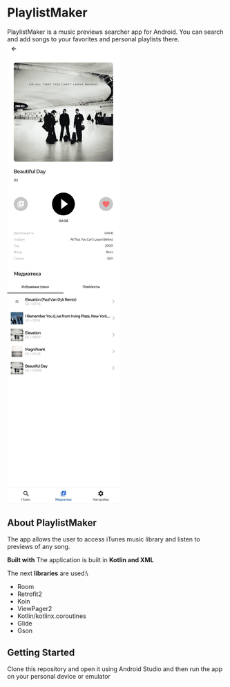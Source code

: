 # PlaylistMaker
PlaylistMaker is a music previews searcher app for Android. You can search and add songs to your favorites and personal playlists there.
<img src="https://github.com/mdorogov/PlaylistMaker/blob/dev/docs/assets/images/application_preview.jpg" width="260"/>
<img src="https://github.com/mdorogov/PlaylistMaker/blob/dev/docs/assets/images/application_preview_fav.jpg" width="260"/>

## About PlaylistMaker
The app allows the user to access iTunes music library and listen to previews of any song.

**Built with** 
The application is built in **Kotlin and XML**

The next **libraries** are used:\
- Room
- Retrofit2
- Koin
- ViewPager2
- Kotlin/kotlinx.coroutines
- Glide
- Gson

## Getting Started 
Clone this repository and open it using Android Studio and then run the app on your personal device or emulator

